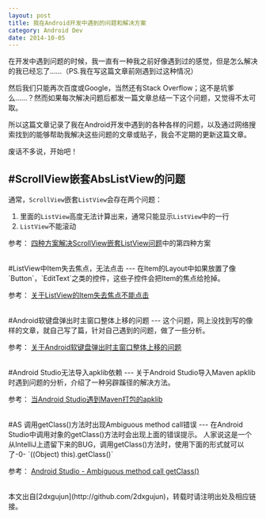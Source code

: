 ```yaml
---
layout: post
title: 我在Android开发中遇到的问题和解决方案
category: Android Dev
date: 2014-10-05
---
```


在开发中遇到问题的时候，我一直有一种我之前好像遇到过的感觉，但是怎么解决的我已经忘了……（PS.我在写这篇文章前刚遇到过这种情况）

然后我们只能再次百度或Google，当然还有Stack Overflow；这不是坑爹么……？然而如果每次解决问题后都发一篇文章总结一下这个问题，又觉得不太可取。

所以这篇文章记录了我在Android开发中遇到的各种各样的问题，以及通过网络搜索找到的能够帮助我解决这些问题的文章或贴子，我会不定期的更新这篇文章。

废话不多说，开始吧！

#ScrollView嵌套AbsListView的问题
---
通常，`ScrollView`嵌套`ListView`会存在两个问题：

1. 里面的`ListView`高度无法计算出来，通常只能显示`ListView`中的一行
2. `ListView`不能滚动

参考：
[四种方案解决ScrollView嵌套ListView问题](http://www.apkbus.com/android-161576-1-1.html)中的第四种方案

<!-- more -->

<br/>
#ListView中Item失去焦点，无法点击
---
在Item的Layout中如果放置了像`Button`，`EditText`之类的控件，这些子控件会把Item的焦点给抢掉。

参考：
[关于ListView的Item失去焦点不能点击](http://blog.csdn.net/beijingshi1/article/details/10431589)

<br/>
#Android软键盘弹出时主窗口整体上移的问题
---
这个问题，网上没找到写的像样的文章，就自己写了篇，针对自己遇到的问题，做了一些分析。

参考：
[关于Android软键盘弹出时主窗口整体上移的问题](/post/2014/10/05/Android-Problem-and-Solution-Collection.html)

<br/>
#Android Studio无法导入apklib依赖
---
关于Android Studio导入Maven apklib时遇到问题的分析，介绍了一种另辟蹊径的解决方法。

参考：
[当Android Studio遇到Maven打包的apklib](/post/2014/11/03/Maven-APKLIB-with-Android-Studio.html)

<br/>
#AS 调用getClass()方法时出现Ambiguous method call错误
---
在Android Studio中调用对象的getClass()方法时会出现上面的错误提示。
人家说这是一个从IntelliJ上遗留下来的BUG，调用getClass()方法时，使用下面的形式就可以了-0-
`((Object) this).getClass()`

参考：
[Android Studio - Ambiguous method call getClass()](http://stackoverflow.com/questions/18505973/android-studio-ambiguous-method-call-getclass)



<br/>
本文出自[2dxgujun](http://github.com/2dxgujun)，转载时请注明出处及相应链接。
